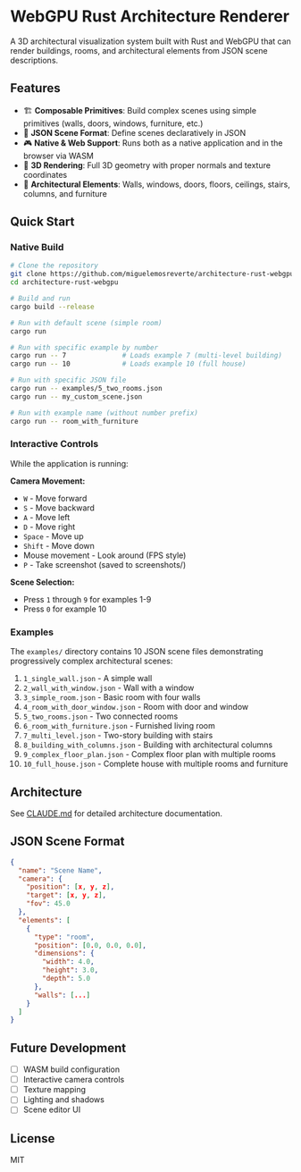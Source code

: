 # WebGPU Rust Architecture Renderer

A 3D architectural visualization system built with Rust and WebGPU that can render buildings, rooms, and architectural elements from JSON scene descriptions.

## Features

- 🏗️ **Composable Primitives**: Build complex scenes using simple primitives (walls, doors, windows, furniture, etc.)
- 📄 **JSON Scene Format**: Define scenes declaratively in JSON
- 🎮 **Native & Web Support**: Runs both as a native application and in the browser via WASM
- 🎨 **3D Rendering**: Full 3D geometry with proper normals and texture coordinates
- 📐 **Architectural Elements**: Walls, windows, doors, floors, ceilings, stairs, columns, and furniture

## Quick Start

### Native Build
```bash
# Clone the repository
git clone https://github.com/miguelemosreverte/architecture-rust-webgpu
cd architecture-rust-webgpu

# Build and run
cargo build --release

# Run with default scene (simple room)
cargo run

# Run with specific example by number
cargo run -- 7              # Loads example 7 (multi-level building)
cargo run -- 10             # Loads example 10 (full house)

# Run with specific JSON file
cargo run -- examples/5_two_rooms.json
cargo run -- my_custom_scene.json

# Run with example name (without number prefix)
cargo run -- room_with_furniture
```

### Interactive Controls

While the application is running:

**Camera Movement:**
- `W` - Move forward
- `S` - Move backward
- `A` - Move left
- `D` - Move right
- `Space` - Move up
- `Shift` - Move down
- Mouse movement - Look around (FPS style)
- `P` - Take screenshot (saved to screenshots/)

**Scene Selection:**
- Press `1` through `9` for examples 1-9
- Press `0` for example 10

### Examples

The `examples/` directory contains 10 JSON scene files demonstrating progressively complex architectural scenes:

1. `1_single_wall.json` - A simple wall
2. `2_wall_with_window.json` - Wall with a window
3. `3_simple_room.json` - Basic room with four walls
4. `4_room_with_door_window.json` - Room with door and window
5. `5_two_rooms.json` - Two connected rooms
6. `6_room_with_furniture.json` - Furnished living room
7. `7_multi_level.json` - Two-story building with stairs
8. `8_building_with_columns.json` - Building with architectural columns
9. `9_complex_floor_plan.json` - Complex floor plan with multiple rooms
10. `10_full_house.json` - Complete house with multiple rooms and furniture

## Architecture

See [CLAUDE.md](CLAUDE.md) for detailed architecture documentation.

## JSON Scene Format

```json
{
  "name": "Scene Name",
  "camera": {
    "position": [x, y, z],
    "target": [x, y, z],
    "fov": 45.0
  },
  "elements": [
    {
      "type": "room",
      "position": [0.0, 0.0, 0.0],
      "dimensions": {
        "width": 4.0,
        "height": 3.0,
        "depth": 5.0
      },
      "walls": [...]
    }
  ]
}
```

## Future Development

- [ ] WASM build configuration
- [ ] Interactive camera controls
- [ ] Texture mapping
- [ ] Lighting and shadows
- [ ] Scene editor UI

## License

MIT